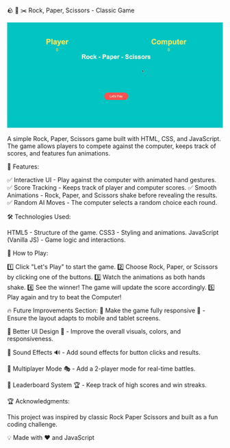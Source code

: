 🪨  📄  ✂️ Rock, Paper, Scissors - Classic Game


![Game Preview](/gif.gif)

A simple Rock, Paper, Scissors game built with HTML, CSS, and JavaScript. The game allows players to compete against the computer, keeps track of scores, and features fun animations.


📌 Features:

✅ Interactive UI - Play against the computer with animated hand gestures.
✅ Score Tracking - Keeps track of player and computer scores.
✅ Smooth Animations - Rock, Paper, and Scissors shake before revealing the results.
✅ Random AI Moves - The computer selects a random choice each round.

🛠️ Technologies Used:

HTML5 - Structure of the game.
CSS3 - Styling and animations.
JavaScript (Vanilla JS) - Game logic and interactions.

🚀 How to Play:

1️⃣ Click "Let's Play" to start the game.
2️⃣ Choose Rock, Paper, or Scissors by clicking one of the buttons.
3️⃣ Watch the animations as both hands shake.
4️⃣ See the winner! The game will update the score accordingly.
5️⃣ Play again and try to beat the Computer!




🔥  Future Improvements Section:
🔹 Make the game fully responsive 📱 - Ensure the layout adapts to mobile and tablet screens.

🔹 Better UI Design 🎨 - Improve the overall visuals, colors, and responsiveness.

🔹 Sound Effects 🔊 - Add sound effects for button clicks and results.

🔹 Multiplayer Mode 🎭 - Add a 2-player mode for real-time battles.

🔹 Leaderboard System 🏆 - Keep track of high scores and win streaks.

🏆 Acknowledgments:

This project was inspired by classic Rock Paper Scissors and built as a fun coding challenge.

💡 Made with ❤️ and JavaScript








